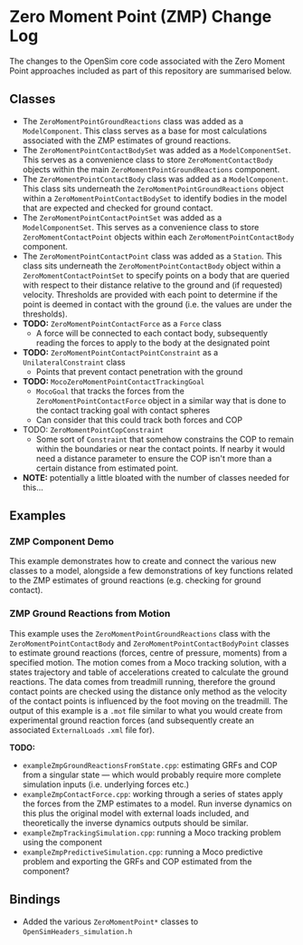 Zero Moment Point (ZMP) Change Log
===============

The changes to the OpenSim core code associated with the Zero Moment Point approaches included as part of this repository are summarised below.

## Classes

- The `ZeroMomentPointGroundReactions` class was added as a `ModelComponent`. This class serves as a base for most calculations associated with the ZMP estimates of ground reactions.
- The `ZeroMomentPointContactBodySet` was added as a `ModelComponentSet`. This serves as a convenience class to store `ZeroMomentContactBody` objects within the main `ZeroMomentPointGroundReactions` component.
- The `ZeroMomentPointContactBody` class was added as a `ModelComponent`. This class sits underneath the `ZeroMomentPointGroundReactions` object within a `ZeroMomentPointContactBodySet` to identify bodies in the model that are expected and checked for ground contact.
- The `ZeroMomentPointContactPointSet` was added as a `ModelComponentSet`. This serves as a convenience class to store `ZeroMomentContactPoint` objects within each `ZeroMomentPointContactBody` component.
- The `ZeroMomentPointContactPoint` class was added as a `Station`. This class sits underneath the `ZeroMomentPointContactBody` object within a `ZeroMomentContactPointSet` to specify points on a body that are queried with respect to their distance relative to the ground and (if requested) velocity. Thresholds are provided with each point to determine if the point is deemed in contact with the ground (i.e. the values are under the thresholds). 
- **TODO:** `ZeroMomentPointContactForce` as a `Force` class
  - A force will be connected to each contact body, subsequently reading the forces to apply to the body at the designated point
- **TODO:** `ZeroMomentPointContactPointConstraint` as a `UnilateralConstraint` class
  - Points that prevent contact penetration with the ground
- **TODO:** `MocoZeroMomentPointContactTrackingGoal`
  - `MocoGoal` that tracks the forces from the `ZeroMomentPointContactForce` object in a similar way that is done to the contact tracking goal with contact spheres
  - Can consider that this could track both forces and COP
- TODO: `ZeroMomentPointCopConstraint`
  - Some sort of `Constraint` that somehow constrains the COP to remain within the boundaries or near the contact points. If nearby it would need a distance parameter to ensure the COP isn't more than a certain distance from estimated point. 
- **NOTE:** potentially a little bloated with the number of classes needed for this...



## Examples

### ZMP Component Demo

This example demonstrates how to create and connect the various new classes to a model, alongside a few demonstrations of key functions related to the ZMP estimates of ground reactions (e.g. checking for ground contact). 

### ZMP Ground Reactions from Motion

This example uses the `ZeroMomentPointGroundReactions` class with the `ZeroMomentPointContactBody` and `ZeroMomentPointContactBodyPoint` classes to estimate ground reactions (forces, centre of pressure, moments) from a specified motion. The motion comes from a Moco tracking solution, with a states trajectory and table of accelerations created to calculate the ground reactions. The data comes from treadmill running, therefore the ground contact points are checked using the distance only method as the velocity of the contact points is influenced by the foot moving on the treadmill. The output of this example is a `.mot` file similar to what you would create from experimental ground reaction forces (and subsequently create an associated `ExternalLoads` `.xml` file for).

**TODO:**

- `exampleZmpGroundReactionsFromState.cpp`: estimating GRFs and COP from a singular state — which would probably require more complete simulation inputs (i.e. underlying forces etc.)
- `exampleZmpContactForce.cpp`: working through a series of states apply the forces from the ZMP estimates to a model. Run inverse dynamics on this plus the original model with external loads included, and theoretically the inverse dynamics outputs should be similar.
- `exampleZmpTrackingSimulation.cpp`: running a Moco tracking problem using the component
- `exampleZmpPredictiveSimulation.cpp`: running a Moco predictive problem and exporting the GRFs and COP estimated from the component?



## Bindings

- Added the various `ZeroMomentPoint*` classes to `OpenSimHeaders_simulation.h`